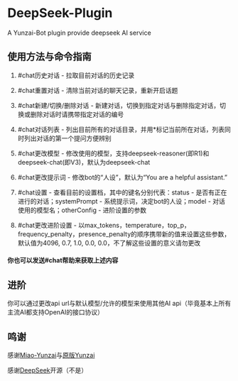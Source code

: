 # DeepSeek-Plugin
A Yunzai-Bot plugin provide deepseek AI service

## 使用方法与命令指南
1. #chat历史对话 - 拉取目前对话的历史记录

2. #chat重置对话 - 清除当前对话的聊天记录，重新开启话题

3. #chat新建/切换/删除对话 - 新建对话，切换到指定对话与删除指定对话，切换或删除对话时请携带指定对话的编号

4. #chat对话列表 - 列出目前所有的对话目录，并用*标记当前所在对话，列表同时列出对话的第一个提问方便辨别

5. #chat更改模型 - 修改使用的模型，支持deepseek-reasoner(即R1)和deepseek-chat(即V3)，默认为deepseek-chat

6. #chat更改提示词 - 修改bot的“人设”，默认为“You are a helpful assistant.”

7. #chat设置 - 查看目前的设置档，其中的键名分别代表：status - 是否有正在进行的对话；systemPrompt - 系统提示词，决定bot的人设；model - 对话使用的模型名；otherConfig - 进阶设置的参数

8. #chat更改进阶设置 - 以max_tokens，temperature，top_p，frequency_penalty，presence_penalty的顺序携带新的值来设置这些参数，默认值为4096, 0.7, 1.0, 0.0, 0.0，不了解这些设置的意义请勿更改

#### 你也可以发送#chat帮助来获取上述内容

## 进阶
你可以通过更改api url与默认模型/允许的模型来使用其他AI api（毕竟基本上所有主流AI都支持OpenAI的接口协议）

## 鸣谢
感谢[Miao-Yunzai](https://github.com/yoimiya-kokomi/Miao-Yunzai)与[原版Yunzai](https://gitee.com/le-niao/Yunzai-Bot)

感谢[DeepSeek](https://www.deepseek.com/)开源（不是）
